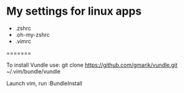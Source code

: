 My settings for linux apps
==============

* .zshrc
* .oh-my-zshrc
* .vimrc

=======
 
To install Vundle use:
git clone https://github.com/gmarik/vundle.git ~/.vim/bundle/vundle

Launch vim, run :BundleInstall